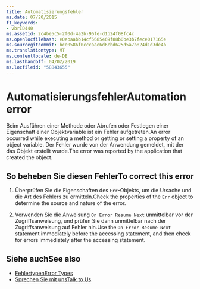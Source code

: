 ```yaml
---
title: Automatisierungsfehler
ms.date: 07/20/2015
f1_keywords:
- vbrID440
ms.assetid: 2c4be5c5-2f0d-4a2b-96fe-d1b24f08fc4c
ms.openlocfilehash: e0ebaabb14cf5685469f88b0be3b7fece017165e
ms.sourcegitcommit: bce0586f0cccaae6d6cbd625d5a7b824d1d3de4b
ms.translationtype: MT
ms.contentlocale: de-DE
ms.lasthandoff: 04/02/2019
ms.locfileid: "58843655"
---
```

# <a name="automation-error"></a><span data-ttu-id="0d4d0-102">Automatisierungsfehler</span><span class="sxs-lookup"><span data-stu-id="0d4d0-102">Automation error</span></span>
<span data-ttu-id="0d4d0-103">Beim Ausführen einer Methode oder Abrufen oder Festlegen einer Eigenschaft einer Objektvariable ist ein Fehler aufgetreten.</span><span class="sxs-lookup"><span data-stu-id="0d4d0-103">An error occurred while executing a method or getting or setting a property of an object variable.</span></span> <span data-ttu-id="0d4d0-104">Der Fehler wurde von der Anwendung gemeldet, mit der das Objekt erstellt wurde.</span><span class="sxs-lookup"><span data-stu-id="0d4d0-104">The error was reported by the application that created the object.</span></span>  
  
## <a name="to-correct-this-error"></a><span data-ttu-id="0d4d0-105">So beheben Sie diesen Fehler</span><span class="sxs-lookup"><span data-stu-id="0d4d0-105">To correct this error</span></span>  
  
1.  <span data-ttu-id="0d4d0-106">Überprüfen Sie die Eigenschaften des `Err`-Objekts, um die Ursache und die Art des Fehlers zu ermitteln.</span><span class="sxs-lookup"><span data-stu-id="0d4d0-106">Check the properties of the `Err` object to determine the source and nature of the error.</span></span>  
  
2.  <span data-ttu-id="0d4d0-107">Verwenden Sie die Anweisung `On Error Resume Next` unmittelbar vor der Zugriffsanweisung, und prüfen Sie dann unmittelbar nach der Zugriffsanweisung auf Fehler hin.</span><span class="sxs-lookup"><span data-stu-id="0d4d0-107">Use the `On Error Resume Next` statement immediately before the accessing statement, and then check for errors immediately after the accessing statement.</span></span>  
  
## <a name="see-also"></a><span data-ttu-id="0d4d0-108">Siehe auch</span><span class="sxs-lookup"><span data-stu-id="0d4d0-108">See also</span></span>

- [<span data-ttu-id="0d4d0-109">Fehlertypen</span><span class="sxs-lookup"><span data-stu-id="0d4d0-109">Error Types</span></span>](../../../visual-basic/programming-guide/language-features/error-types.md)
- [<span data-ttu-id="0d4d0-110">Sprechen Sie mit uns</span><span class="sxs-lookup"><span data-stu-id="0d4d0-110">Talk to Us</span></span>](/visualstudio/ide/talk-to-us)

